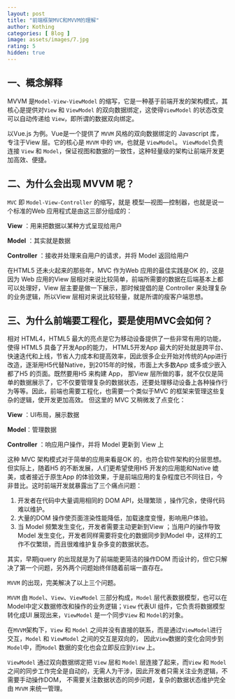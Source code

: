 ```yaml
---
layout: post
title: "前端框架MVC和MVVM的理解"
author: Kothing
categories: [ Blog ]
image: assets/images/7.jpg
rating: 5
hidden: true
---
```


## 一、概念解释
MVVM 是`Model-View-ViewModel` 的缩写，它是一种基于前端开发的架构模式，其核心是提供对`View` 和 `ViewModel` 的双向数据绑定，这使得`ViewModel` 的状态改变可以自动传递给 `View`，即所谓的数据双向绑定。

以Vue.js 为例。Vue是一个提供了 `MVVM` 风格的双向数据绑定的 Javascript 库，专注于View 层。它的核心是 `MVVM` 中的 `VM`，也就是 `ViewModel`。 `ViewModel`负责连接 `View` 和 `Model`，保证视图和数据的一致性，这种轻量级的架构让前端开发更加高效、便捷。

## 二、为什么会出现 MVVM 呢？
`MVC` 即 `Model-View-Controller` 的缩写，就是 模型—视图—控制器，也就是说一个标准的Web 应用程式是由这三部分组成的：  

**View** ：用来把数据以某种方式呈现给用户  

**Model** ：其实就是数据  

**Controller** ：接收并处理来自用户的请求，并将 Model 返回给用户  

在HTML5 还未火起来的那些年，MVC 作为Web 应用的最佳实践是OK 的，这是因为 Web 应用的View 层相对来说比较简单，前端所需要的数据在后端基本上都可以处理好，View 层主要是做一下展示，那时候提倡的是 Controller 来处理复杂的业务逻辑，所以View 层相对来说比较轻量，就是所谓的瘦客户端思想。  

## 三、为什么前端要工程化，要是使用MVC会如何？
相对 HTML4，HTML5 最大的亮点是它为移动设备提供了一些非常有用的功能，使得 HTML5 具备了开发App的能力， HTML5开发App 最大的好处就是跨平台、快速迭代和上线，节省人力成本和提高效率，因此很多企业开始对传统的App进行改造，逐渐用H5代替Native，到2015年的时候，市面上大多数App 或多或少嵌入都了H5 的页面。既然要用H5 来构建 App， 那View 层所做的事，就不仅仅是简单的数据展示了，它不仅要管理复杂的数据状态，还要处理移动设备上各种操作行为等等。因此，前端也需要工程化，也需要一个类似于MVC 的框架来管理这些复杂的逻辑，使开发更加高效。 
但这里的 MVC 又稍微发了点变化： 

**View** ：UI布局，展示数据  

**Model**：管理数据  

**Controller** ：响应用户操作，并将 Model 更新到 View 上  

这种 MVC 架构模式对于简单的应用来看是OK 的，也符合软件架构的分层思想。 但实际上，随着H5 的不断发展，人们更希望使用H5 开发的应用能和Native 媲美，或者接近于原生App 的体验效果，于是前端应用的复杂程度已不同往日，今非昔比。这时前端开发就暴露出了三个痛点问题：

1. 开发者在代码中大量调用相同的 DOM API，处理繁琐 ，操作冗余，使得代码难以维护。
2. 大量的DOM 操作使页面渲染性能降低，加载速度变慢，影响用户体验。
3.  当 Model 频繁发生变化，开发者需要主动更新到View ；当用户的操作导致 Model 发生变化，开发者同样需要将变化的数据同步到Model 中，这样的工作不仅繁琐，而且很难维护复杂多变的数据状态。

其实，早期jquery 的出现就是为了前端能更简洁的操作DOM 而设计的，但它只解决了第一个问题，另外两个问题始终伴随着前端一直存在。  

`MVVM` 的出现，完美解决了以上三个问题。  

`MVVM` 由 `Model`、`View`、`ViewModel` 三部分构成，`Model` 层代表数据模型，也可以在Model中定义数据修改和操作的业务逻辑；`View` 代表UI 组件，它负责将数据模型转化成UI 展现出来，`ViewModel` 是一个同步`View` 和 `Model`的对象。  

在`MVVM`架构下，`View` 和 `Model` 之间并没有直接的联系，而是通过`ViewModel`进行交互，`Model` 和 `ViewModel` 之间的交互是双向的， 因此`View`数据的变化会同步到`Model`中，而`Model` 数据的变化也会立即反应到`View` 上。  

`ViewModel` 通过双向数据绑定把 `View` 层和 `Model` 层连接了起来，而`View` 和 `Model` 之间的同步工作完全是自动的，无需人为干涉，因此开发者只需关注业务逻辑，不需要手动操作DOM， 不需要关注数据状态的同步问题，复杂的数据状态维护完全由 `MVVM` 来统一管理。
